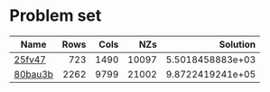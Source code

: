 # Problem set 


| Name                                      | Rows     | Cols     |      NZs |         Solution  |
|-------------------------------------------|---------:|---------:|---------:|------------------:|
| [25fv47](./25fv47.sol)                    |      723 |     1490 |    10097 |  5.5018458883e+03 |
| [80bau3b](./80bau3b.sol)                  |     2262 |     9799 |    21002 |  9.8722419241e+05 |



